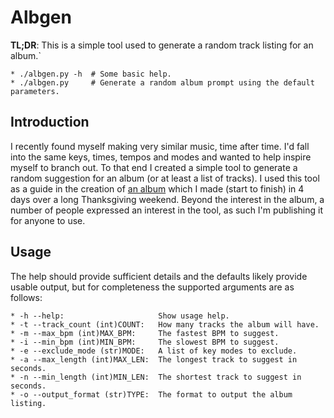 # Albgen

**TL;DR**: This is a simple tool used to generate a random track listing for an album.`
```
* ./albgen.py -h  # Some basic help.
* ./albgen.py     # Generate a random album prompt using the default parameters.
```

## Introduction
I recently found myself making very similar music, time after time. I'd fall into the same keys, times, tempos and modes and wanted to help inspire myself to branch out. To that end I created a simple tool to generate a random suggestion for an album (or at least a list of tracks). I used this tool as a guide in the creation of [an album](http://chalkwalk.bandcamp.com/album/cautious-solutions) which I made (start to finish) in 4 days over a long Thanksgiving weekend. Beyond the interest in the album, a number of people expressed an interest in the tool, as such I'm publishing it for anyone to use.

## Usage
The help should provide sufficient details and the defaults likely provide usable output, but for completeness the supported arguments are as follows:
```
* -h --help:                     Show usage help.
* -t --track_count (int)COUNT:   How many tracks the album will have.
* -m --max_bpm (int)MAX_BPM:     The fastest BPM to suggest.
* -i --min_bpm (int)MIN_BPM:     The slowest BPM to suggest.
* -e --exclude_mode (str)MODE:   A list of key modes to exclude.
* -a --max_length (int)MAX_LEN:  The longest track to suggest in seconds.
* -n --min_length (int)MIN_LEN:  The shortest track to suggest in seconds.
* -o --output_format (str)TYPE:  The format to output the album listing.
```
```
